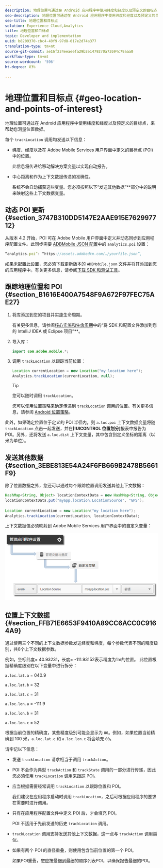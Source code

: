 ```yaml
---
description: 地理位置可通过在 Android 应用程序中使用纬度和经度以及预定义的目标点，来帮助您测量位置数据。
seo-description: 地理位置可通过在 Android 应用程序中使用纬度和经度以及预定义的目标点，来帮助您测量位置数据。
seo-title: 地理位置和目标点
solution: Experience Cloud,Analytics
title: 地理位置和目标点
topic: Developer and implementation
uuid: b8209370-cbc4-40f9-97d8-017e2d74a377
translation-type: tm+mt
source-git-commit: ae16f224eeaeefa29b2e1479270a72694c79aaa0
workflow-type: tm+mt
source-wordcount: '596'
ht-degree: 83%

---
```



# 地理位置和目标点 {#geo-location-and-points-of-interest}

地理位置可通过在 Android 应用程序中使用纬度和经度以及预定义的目标点，来帮助您测量位置数据。

每个 `trackLocation` 调用均发送以下信息：

* 纬度、经度以及在 Adobe Mobile Services 用户界面中定义的目标点 (POI) 中的位置。

   此信息将传递给移动解决方案变量以实现自动报告。

* 中心距离和作为上下文数据传递的准确性。

   系统不会自动捕获这些变量。您必须按照以下“发送其他数据”**&#x200B;部分中的说明来映射这些上下文数据变量。

## 动态 POI 更新 {#section_3747B310DD5147E2AAE915E762997712}

从版本 4.2 开始，POI 可在 Adobe Mobile 用户界面中定义并动态同步到应用程序配置文件。此同步需要 [ADBMobile JSON 配置](/help/android/configuration/json-config/json-config.md)中的 `analytics.poi` 设置：

```js
“analytics.poi”: “https://assets.adobedtm.com/…/yourfile.json”,
```

如果未配置此设置，您必须下载更新版本的 `ADBMobile.json` 文件并将其添加到您的应用程序中。有关更多信息，请参阅[下载 SDK 和测试工具](/help/android/getting-started/requirements.md)。

## 跟踪地理位置和 POI {#section_B1616E400A7548F9A672F97FEC75AE27}

1. 将库添加到您的项目并实施生命周期。

   有关更多信息，请参阅[核心实施和生命周期](/help/android/getting-started/dev-qs.md)中的“将 SDK 和配置文件添加到您的 IntelliJ IDEA 或 Eclipse 项目”**。

1. 导入库：

   ```java
   import com.adobe.mobile.*;
   ```

1. 调用 `trackLocation` 以跟踪当前位置：

   ```java
   Location currentLocation = new Location("my location here"); 
   Analytics.trackLocation(currentLocation, null);
   ```

   >[!TIP]
   >
   >您可以随时调用 `trackLocation`。

   您可以使用位置策略来确定传递到 `trackLocation` 调用的位置。有关更多信息，请参阅 [Android 位置策略](https://developer.android.com/guide/topics/location/strategies.html)。

此外，如果确定位置位于定义的 POI 半径内，则 `a.loc.poi` 上下文数据变量将随 `trackLocation` 点击一起发送，并在&#x200B;**[!UICONTROL 位置划分]**&#x200B;报表中报告为 POI。另外，还将发送 `a.loc.dist` 上下文变量，其中包含到定义坐标的距离（以米为单位）。

## 发送其他数据 {#section_3EBE813E54A24F6FB669B2478B5661F9}

除了位置数据之外，您还可以通过每个跟踪位置调用发送其他上下文数据：

```java
HashMap<String, Object> locationContextData = new HashMap<String, Object>(); 
locationContextData.put("myapp.location.LocationSource", "GPS"); 
 
Location currentLocation = new Location("my location here"); 
Analytics.trackLocation(currentLocation, locationContextData);
```

上下文数据值必须映射到 Adobe Mobile Services 用户界面中的自定义变量：

![](assets/map-location-context-data.png)

## 位置上下文数据 {#section_FFB71E6653F9410A89CC6ACC0C9164A9}

通过使用三个不同的上下文数据参数发送经度和纬度，每个参数代表不同的精度级别，共6个上下文数据参数。

例如，坐标纬度= 40.93231，长度= -111.93152表示精度为1m的位置。 此位置根据精确度级别在以下变量中进行拆分：

`a.loc.lat.a` = 040.9

`a.loc.lat.b` = 32

`a.loc.lat.c` = 31

`a.loc.lon.a` = -111.9

`a.loc.lon.b` = 31

`a.loc.lon.c` = 52

根据当前位置的精确度，某些精度级别可能会显示为 `00`。例如，如果位置当前精确到 100 米，`a.loc.lat.c` 和 `a.loc.lon.c` 将会填充 `00`。

请牢记以下信息：

* 发送 `trackLocation` 请求相当于调用 `trackAction`。

* POI 不会作为典型 `trackAction` 和 `trackState` 调用的一部分进行传递，因此您必须使用 `trackLocation` 调用来跟踪 POI。

* 应当根据需要经常调用 `trackLocation` 以跟踪位置和 POI。

   我们建议在应用程序启动时调用 `trackLocation`，之后可根据应用程序的要求在需要时进行调用。

* 只有在应用程序配置文件中定义 POI 后，才会填充 POI。

   POI 不适用于先前发送的历史 `trackLocation` 调用。
* `trackLocation` 调用支持发送其他上下文数据，这一点与 `trackAction` 调用类似。

* 如果有两个 POI 的直径重叠，则使用包含当前位置的第一个 POI。

   如果POI重叠，您应按最细到最细的顺序列表POI，以确保报告最细的POI。

